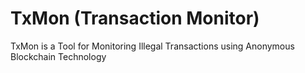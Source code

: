 # TxMon (Transaction Monitor)
TxMon is a Tool for Monitoring Illegal Transactions using Anonymous Blockchain Technology
